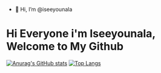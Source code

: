 - 👋 Hi, I’m @iseeyounala

# Hi Everyone i'm Iseeyounala, Welcome to My Github

<!-- Status -->
[![Anurag's GitHub stats](https://github-readme-stats.vercel.app/api?username=iseeyounala&count_private=true)](https://github.com/anuraghazra/github-readme-stats)
[![Top Langs](https://github-readme-stats.vercel.app/api/top-langs/?username=iseeyounala&langs_count=10&hide=html,ejs,starlark)](https://github.com/anuraghazra/github-readme-stats)
